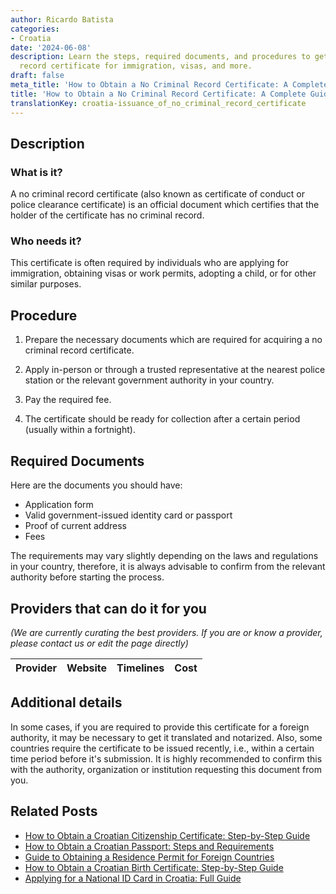 ```yaml
---
author: Ricardo Batista
categories:
- Croatia
date: '2024-06-08'
description: Learn the steps, required documents, and procedures to get a no criminal
  record certificate for immigration, visas, and more.
draft: false
meta_title: 'How to Obtain a No Criminal Record Certificate: A Complete Guide'
title: 'How to Obtain a No Criminal Record Certificate: A Complete Guide'
translationKey: croatia-issuance_of_no_criminal_record_certificate
---
```


## Description
### What is it?
A no criminal record certificate (also known as certificate of conduct or police clearance certificate) is an official document which certifies that the holder of the certificate has no criminal record.

### Who needs it?
This certificate is often required by individuals who are applying for immigration, obtaining visas or work permits, adopting a child, or for other similar purposes.

## Procedure

1. Prepare the necessary documents which are required for acquiring a no criminal record certificate. 

2. Apply in-person or through a trusted representative at the nearest police station or the relevant government authority in your country.
   
3. Pay the required fee.

4. The certificate should be ready for collection after a certain period (usually within a fortnight).

## Required Documents

Here are the documents you should have:

- Application form
- Valid government-issued identity card or passport
- Proof of current address 
- Fees

The requirements may vary slightly depending on the laws and regulations in your country, therefore, it is always advisable to confirm from the relevant authority before starting the process.

## Providers that can do it for you

_(We are currently curating the best providers. If you are or know a provider, please contact us or edit the page directly)_

| Provider        |     Website     |     Timelines    |       Cost      |
| :-------------: | :-------------: |  :-------------: | :-------------: |

## Additional details
In some cases, if you are required to provide this certificate for a foreign authority, it may be necessary to get it translated and notarized. Also, some countries require the certificate to be issued recently, i.e., within a certain time period before it's submission. It is highly recommended to confirm this with the authority, organization or institution requesting this document from you.
## Related Posts

- [How to Obtain a Croatian Citizenship Certificate: Step-by-Step Guide](https://tramitit.com/guides/croatia/issuance_of_citizenship_certificate/)
- [How to Obtain a Croatian Passport: Steps and Requirements](https://tramitit.com/guides/croatia/issuance_of_passport/)
- [Guide to Obtaining a Residence Permit for Foreign Countries](https://tramitit.com/guides/croatia/issuance_of_residence_permit_for_foreigners/)
- [How to Obtain a Croatian Birth Certificate: Step-by-Step Guide](https://tramitit.com/guides/croatia/issuance_of_birth_certificate/)
- [Applying for a National ID Card in Croatia: Full Guide](https://tramitit.com/guides/croatia/issuance_of_id_card/)